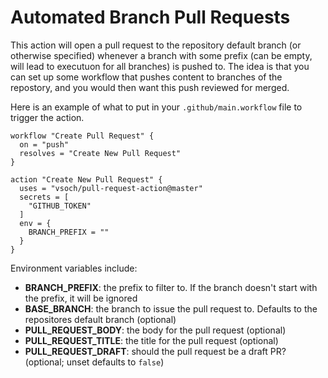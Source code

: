 # Automated Branch Pull Requests

This action will open a pull request to the repository default branch (or otherwise specified)
whenever a branch with some prefix (can be empty, will lead to executuon for all branches) is pushed to.
The idea is that you can set up some workflow that pushes content to branches of the repostory,
and you would then want this push reviewed for merged.

Here is an example of what to put in your `.github/main.workflow` file to
trigger the action.

```
workflow "Create Pull Request" {
  on = "push"
  resolves = "Create New Pull Request"
}

action "Create New Pull Request" {
  uses = "vsoch/pull-request-action@master"
  secrets = [
    "GITHUB_TOKEN"
  ]
  env = {
    BRANCH_PREFIX = ""
  }
}
```

Environment variables include:

  - **BRANCH_PREFIX**: the prefix to filter to. If the branch doesn't start with the prefix, it will be ignored
  - **BASE_BRANCH**: the branch to issue the pull request to. Defaults to the repositores default branch (optional)
  - **PULL_REQUEST_BODY**: the body for the pull request (optional)
  - **PULL_REQUEST_TITLE**: the title for the pull request  (optional)
  - **PULL_REQUEST_DRAFT**: should the pull request be a draft PR? (optional; unset defaults to `false`)
